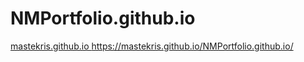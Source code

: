 # NMPortfolio.github.io

[mastekris.github.io
](https://mastekris.github.io/NMPortfolio.github.io/)https://mastekris.github.io/NMPortfolio.github.io/
